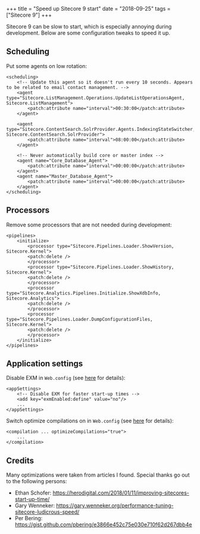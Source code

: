 +++
title = "Speed up Sitecore 9 start"
date = "2018-09-25"
tags = ["Sitecore 9"]
+++

Sitecore 9 can be slow to start, which is especially annoying during development.
Below are some configuration tweaks to speed it up.

## Scheduling
Put some agents on low rotation:
```
<scheduling>
    <!-- Update this agent so it doesn't run every 10 seconds. Appears to be related to email contact management. -->
    <agent type="Sitecore.ListManagement.Operations.UpdateListOperationsAgent, Sitecore.ListManagement">
        <patch:attribute name="interval">00:30:00</patch:attribute>
    </agent>

    <agent type="Sitecore.ContentSearch.SolrProvider.Agents.IndexingStateSwitcher, Sitecore.ContentSearch.SolrProvider">
        <patch:attribute name="interval">08:00:00</patch:attribute>
    </agent>

    <!-- Never automatically build core or master index -->
    <agent name="Core_Database_Agent">
        <patch:attribute name="interval">00:00:00</patch:attribute>
    </agent>
    <agent name="Master_Database_Agent">
        <patch:attribute name="interval">00:00:00</patch:attribute>
    </agent>
</scheduling>
```

## Processors
Remove some processors that are not needed during development:
```
<pipelines>
    <initialize>
        <processor type="Sitecore.Pipelines.Loader.ShowVersion, Sitecore.Kernel">
        <patch:delete />
        </processor>
        <processor type="Sitecore.Pipelines.Loader.ShowHistory, Sitecore.Kernel">
        <patch:delete />
        </processor>
        <processor type="Sitecore.Analytics.Pipelines.Initialize.ShowXdbInfo, Sitecore.Analytics">
        <patch:delete />
        </processor>
        <processor type="Sitecore.Pipelines.Loader.DumpConfigurationFiles, Sitecore.Kernel">
        <patch:delete />
        </processor>
    </initialize>
</pipelines>
```

## Application settings
Disable EXM in `Web.config` (see [here](https://gary.wenneker.org/performance-tuning-sitecore-ludicrous-speed/) for details):
```
<appSettings>
    <!-- Disable EXM for faster start-up times -->
    <add key="exmEnabled:define" value="no"/>
    ...
</appSettings>
```

Switch optimize compilations on in `Web.config` (see [here](https://herodigital.com/2018/01/11/improving-sitecores-start-up-time/) for details):
```
<compilation ... optimizeCompilations="true">
    ...
</compilation>
```

## Credits
Many optimizations were taken from articles I found. Special thanks go out to the following persons:
- Ethan Schofer:
https://herodigital.com/2018/01/11/improving-sitecores-start-up-time/
- Gary Wenneker: https://gary.wenneker.org/performance-tuning-sitecore-ludicrous-speed/
- Per Bering:
https://gist.github.com/pbering/e3866e452c75e030e710f62d267dbb4e

